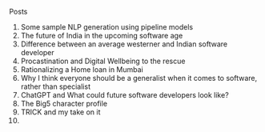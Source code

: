 Posts
1. Some sample NLP generation using pipeline models
2. The future of India in the upcoming software age
3. Difference between an average westerner and Indian software developer
4. Procastination and Digital Wellbeing to the rescue
5. Rationalizing a Home loan in Mumbai
6. Why I think everyone should be a generalist when it comes to software, rather than specialist
7. ChatGPT and What could future software developers look like?
8. The Big5 character profile
9. TRICK and my take on it
10. 
